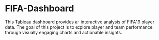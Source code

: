 # FIFA-Dashboard
This Tableau dashboard provides an interactive analysis of FIFA19 player data. The goal of this project is to explore player and team performance through visually engaging charts and actionable insights.
